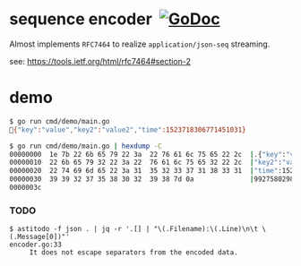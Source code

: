 # sequence encoder &nbsp;[![GoDoc](https://godoc.org/github.com/mh-cbon/seq?status.svg)](https://godoc.org/github.com/mh-cbon/seq)

Almost implements `RFC7464` to realize `application/json-seq` streaming.

see: https://tools.ietf.org/html/rfc7464#section-2

# demo

```sh
$ go run cmd/demo/main.go
{"key":"value","key2":"value2","time":1523718306771451031}

$ go run cmd/demo/main.go | hexdump -C
00000000  1e 7b 22 6b 65 79 22 3a  22 76 61 6c 75 65 22 2c  |.{"key":"value",|
00000010  22 6b 65 79 32 22 3a 22  76 61 6c 75 65 32 22 2c  |"key2":"value2",|
00000020  22 74 69 6d 65 22 3a 31  35 32 33 37 31 38 33 31  |"time":152371831|
00000030  39 39 32 37 35 38 30 32  39 38 7d 0a              |9927580298}.|
0000003c
```

### TODO

    $ astitodo -f json . | jq -r '.[] | "\(.Filename):\(.Line)\n\t \(.Message[0])"'
    encoder.go:33
    	 It does not escape separators from the encoded data.
